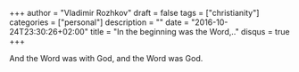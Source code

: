 +++
author = "Vladimir Rozhkov"
draft = false
tags = ["christianity"]
categories = ["personal"]
description = ""
date = "2016-10-24T23:30:26+02:00"
title = "In the beginning was the Word,.."
disqus = true
+++

And the Word was with God, and the Word was God.